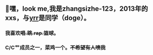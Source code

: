 ## 👋嘿，look me,我是zhangsizhe-123，2013年的xxs，与[yrr](https://github.com/yangrenruiyrr)是同学（doge）。
### 我喜欢~~唱.跳.rap.篮球~~。
### C/C艹成员之一，菜鸡一个。~~不希望有人喷我~~
